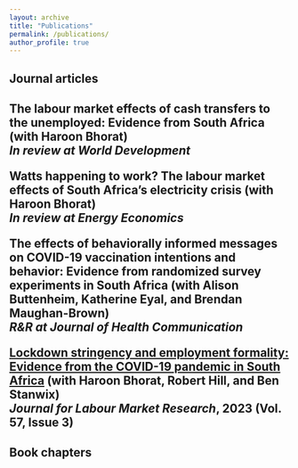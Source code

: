 ```yaml
---
layout: archive
title: "Publications"
permalink: /publications/
author_profile: true
---
```


<h2>
Journal articles
<h2>

**The labour market effects of cash transfers to the unemployed: Evidence from South Africa** (with Haroon Bhorat) <br />
*In review at World Development*

**Watts happening to work? The labour market effects of South Africa’s electricity crisis** (with Haroon Bhorat) <br />
*In review at Energy Economics*

**The effects of behaviorally informed messages on COVID-19 vaccination intentions and behavior: Evidence from randomized survey experiments in South Africa** (with Alison Buttenheim, Katherine Eyal, and Brendan Maughan-Brown) <br />
*R&R at Journal of Health Communication*

**[Lockdown stringency and employment formality: Evidence from the COVID-19 pandemic in South Africa](https://doi.org/10.1186/s12651-022-00329-0)** (with Haroon Bhorat, Robert Hill, and Ben Stanwix) <br />
*Journal for Labour Market Research*, 2023 (Vol. 57, Issue 3)

<h2>
Book chapters
<h2>







